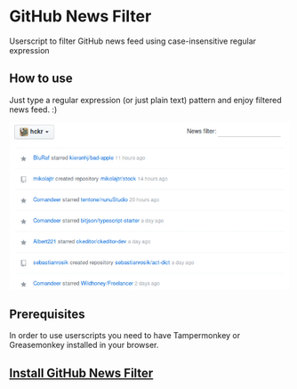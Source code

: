 # GitHub News Filter
Userscript to filter GitHub news feed using case-insensitive regular expression

## How to use
Just type a regular expression (or just plain text) pattern and enjoy filtered news feed. :)

![demo](https://raw.githubusercontent.com/hckr/github-news-filter/master/demo.gif)

## Prerequisites
In order to use userscripts you need to have Tampermonkey or Greasemonkey installed in your browser.

## [Install GitHub News Filter](https://raw.githubusercontent.com/hckr/github-news-filter/master/GitHub_News_Filter.user.js)
